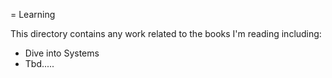 = Learning

This directory contains any work related to the books I'm reading including:

* Dive into Systems
* Tbd.....